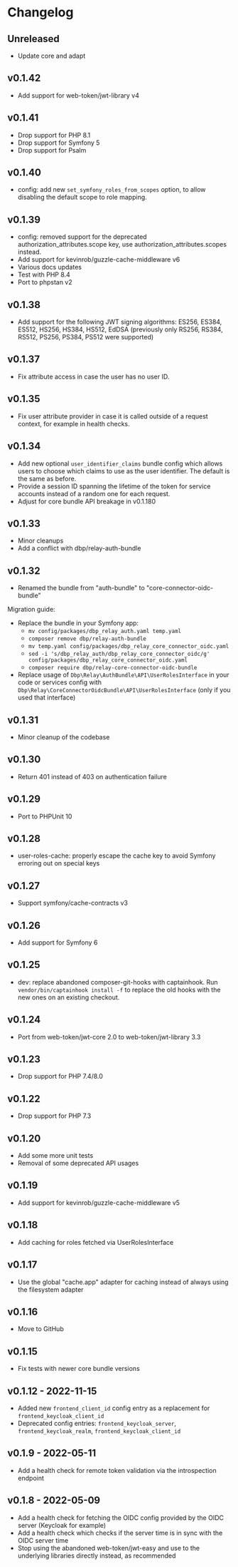 # Changelog

## Unreleased

* Update core and adapt

## v0.1.42

* Add support for web-token/jwt-library v4

## v0.1.41

* Drop support for PHP 8.1
* Drop support for Symfony 5
* Drop support for Psalm

## v0.1.40

* config: add new `set_symfony_roles_from_scopes` option, to allow disabling the default scope to role mapping.

## v0.1.39

* config: removed support for the deprecated authorization_attributes.scope key, use authorization_attributes.scopes instead.
* Add support for kevinrob/guzzle-cache-middleware v6
* Various docs updates
* Test with PHP 8.4
* Port to phpstan v2

## v0.1.38

* Add support for the following JWT signing algorithms: ES256, ES384, ES512, HS256, HS384, HS512, EdDSA
  (previously only RS256, RS384, RS512, PS256, PS384, PS512 were supported)

## v0.1.37

* Fix attribute access in case the user has no user ID.

## v0.1.35

* Fix user attribute provider in case it is called outside of a request context,
  for example in health checks.

## v0.1.34

* Add new optional `user_identifier_claims` bundle config which allows users to
  choose which claims to use as the user identifier. The default is the same as
  before.
* Provide a session ID spanning the lifetime of the token for service accounts
  instead of a random one for each request.
* Adjust for core bundle API breakage in v0.1.180

## v0.1.33

* Minor cleanups
* Add a conflict with dbp/relay-auth-bundle

## v0.1.32

* Renamed the bundle from "auth-bundle" to "core-connector-oidc-bundle"

Migration guide:

* Replace the bundle in your Symfony app:
   * `mv config/packages/dbp_relay_auth.yaml temp.yaml`
   * `composer remove dbp/relay-auth-bundle`
   * `mv temp.yaml config/packages/dbp_relay_core_connector_oidc.yaml`
   * `sed -i 's/dbp_relay_auth/dbp_relay_core_connector_oidc/g' config/packages/dbp_relay_core_connector_oidc.yaml`
   * `composer require dbp/relay-core-connector-oidc-bundle`
* Replace usage of `Dbp\Relay\AuthBundle\API\UserRolesInterface` in your code or services config with `Dbp\Relay\CoreConnectorOidcBundle\API\UserRolesInterface` (only if you used that interface)

## v0.1.31

* Minor cleanup of the codebase

## v0.1.30

* Return 401 instead of 403 on authentication failure

## v0.1.29

* Port to PHPUnit 10

## v0.1.28

* user-roles-cache: properly escape the cache key to avoid Symfony erroring out on special keys

## v0.1.27

* Support symfony/cache-contracts v3

## v0.1.26

* Add support for Symfony 6

## v0.1.25

* dev: replace abandoned composer-git-hooks with captainhook.
  Run `vendor/bin/captainhook install -f` to replace the old hooks with the new ones
  on an existing checkout.

## v0.1.24

* Port from web-token/jwt-core 2.0 to web-token/jwt-library 3.3

## v0.1.23

* Drop support for PHP 7.4/8.0

## v0.1.22

* Drop support for PHP 7.3

## v0.1.20

* Add some more unit tests
* Removal of some deprecated API usages

## v0.1.19

* Add support for kevinrob/guzzle-cache-middleware v5

## v0.1.18

* Add caching for roles fetched via UserRolesInterface

## v0.1.17

* Use the global "cache.app" adapter for caching instead of always using the filesystem adapter

## v0.1.16

* Move to GitHub

## v0.1.15

* Fix tests with newer core bundle versions

## v0.1.12 - 2022-11-15

* Added new `frontend_client_id` config entry as a replacement for `frontend_keycloak_client_id`
* Deprecated config entries: `frontend_keycloak_server`, `frontend_keycloak_realm`, `frontend_keycloak_client_id`

## v0.1.9 - 2022-05-11

* Add a health check for remote token validation via the introspection endpoint

## v0.1.8 - 2022-05-09

* Add a health check for fetching the OIDC config provided by the OIDC server
  (Keycloak for example)
* Add a health check which checks if the server time is in sync with the OIDC
  server time
* Stop using the abandoned web-token/jwt-easy and use to the underlying
  libraries directly instead, as recommended
